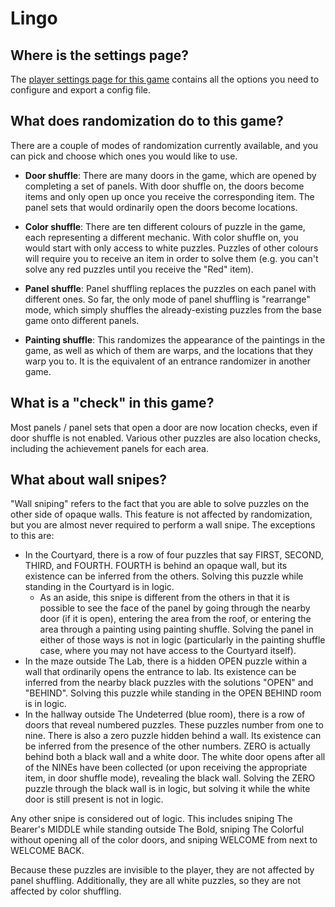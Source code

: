 # Lingo

## Where is the settings page?

The [player settings page for this game](../player-settings) contains all the options you need to configure and export a
config file.

## What does randomization do to this game?

There are a couple of modes of randomization currently available, and you can pick and choose which ones you would like
to use.

* **Door shuffle**: There are many doors in the game, which are opened by completing a set of panels. With door shuffle
  on, the doors become items and only open up once you receive the corresponding item. The panel sets that would
  ordinarily open the doors become locations.

* **Color shuffle**: There are ten different colours of puzzle in the game, each representing a different mechanic. With
  color
  shuffle on, you would start with only access to white puzzles. Puzzles of other colours will require you to receive an
  item in order to solve them (e.g. you can't solve any red puzzles until you receive the "Red" item).

* **Panel shuffle**: Panel shuffling replaces the puzzles on each panel with different ones. So far, the only mode of
  panel shuffling is "rearrange" mode, which simply shuffles the already-existing puzzles from the base game onto
  different panels.

* **Painting shuffle**: This randomizes the appearance of the paintings in the game, as well as which of them are warps,
  and the locations that they warp you to. It is the equivalent of an entrance randomizer in another game.

## What is a "check" in this game?

Most panels / panel sets that open a door are now location checks, even if door shuffle is not enabled. Various other
puzzles are also location checks, including the achievement panels for each area.

## What about wall snipes?

"Wall sniping" refers to the fact that you are able to solve puzzles on the other side of opaque walls. This feature is
not affected by randomization, but you are almost never required to perform a wall snipe. The exceptions to this are:

* In the Courtyard, there is a row of four puzzles that say FIRST, SECOND, THIRD, and FOURTH. FOURTH is behind an opaque
  wall, but its existence can be inferred from the others. Solving this puzzle while standing in the Courtyard is in
  logic.
    * As an aside, this snipe is different from the others in that it is possible to see the face of the panel by going
      through the nearby door (if it is open), entering the area from the roof, or entering the area through a painting
      using painting shuffle. Solving the panel in either of those ways is not in logic (particularly in the painting
      shuffle case, where you may not have access to the Courtyard itself).
* In the maze outside The Lab, there is a hidden OPEN puzzle within a wall that ordinarily opens the entrance to lab.
  Its existence can be inferred from the nearby black puzzles with the solutions "OPEN" and "BEHIND". Solving this
  puzzle while standing in the OPEN BEHIND room is in logic.
* In the hallway outside The Undeterred (blue room), there is a row of doors that reveal numbered puzzles. These puzzles
  number from one to nine. There is also a zero puzzle hidden behind a wall. Its existence can be inferred from the
  presence of the other numbers. ZERO is actually behind both a black wall and a white door. The white door opens after
  all of the NINEs have been collected (or upon receiving the appropriate item, in door shuffle mode), revealing the
  black wall. Solving the ZERO puzzle through the black wall is in logic, but solving it while the white door is still
  present is not in logic.

Any other snipe is considered out of logic. This includes sniping The Bearer's MIDDLE while standing outside The Bold,
sniping The Colorful without opening all of the color doors, and sniping WELCOME from next to WELCOME BACK.

Because these puzzles are invisible to the player, they are not affected by panel shuffling. Additionally, they are all
white puzzles, so they are not affected by color shuffling.
